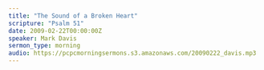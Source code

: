 ```yaml
---
title: "The Sound of a Broken Heart"
scripture: "Psalm 51"
date: 2009-02-22T00:00:00Z
speaker: Mark Davis
sermon_type: morning
audio: https://pcpcmorningsermons.s3.amazonaws.com/20090222_davis.mp3 
---
```



